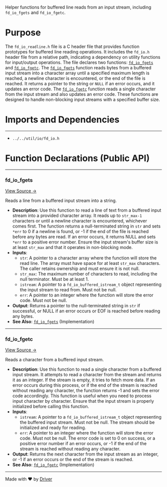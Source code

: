 <!--------------------------------------------------------------------------------->
<!-- IMPORTANT: This file is auto-generated by Driver (https://driver.ai). -------->
<!-- Manual edits may be overwritten on future commits. --------------------------->
<!--------------------------------------------------------------------------------->

Helper functions for buffered line reads from an input stream, including `fd_io_fgets` and `fd_io_fgetc`.

# Purpose
The `fd_io_readline.h` file is a C header file that provides function prototypes for buffered line reading operations. It includes the `fd_io.h` header file from a relative path, indicating a dependency on utility functions for input/output operations. The file declares two functions: [`fd_io_fgets`](<#fd_io_fgets>) and [`fd_io_fgetc`](<#fd_io_fgetc>). The [`fd_io_fgets`](<#fd_io_fgets>) function reads bytes from a buffered input stream into a character array until a specified maximum length is reached, a newline character is encountered, or the end of the file is reached. It returns a pointer to the string or `NULL` if an error occurs, and it updates an error code. The [`fd_io_fgetc`](<#fd_io_fgetc>) function reads a single character from the input stream and also updates an error code. These functions are designed to handle non-blocking input streams with a specified buffer size.
# Imports and Dependencies

---
- `../../util/io/fd_io.h`


# Function Declarations (Public API)

---
### fd\_io\_fgets<!-- {{#callable_declaration:fd_io_fgets}} -->
[View Source →](<../../../../../src/waltz/resolv/fd_io_readline.h#L8>)

Reads a line from a buffered input stream into a string.
- **Description**: Use this function to read a line of text from a buffered input stream into a provided character array. It reads up to `str_max-1` characters or until a newline character is encountered, whichever comes first. The function returns a null-terminated string in `str` and sets `*err` to 0 if a newline is found, or -1 if the end of the file is reached before any bytes are read. If an error occurs, it returns NULL and sets `*err` to a positive error number. Ensure the input stream's buffer size is at least `str_max` and that it operates in non-blocking mode.
- **Inputs**:
    - `str`: A pointer to a character array where the function will store the read line. The array must have space for at least `str_max` characters. The caller retains ownership and must ensure it is not null.
    - `str_max`: The maximum number of characters to read, including the null terminator. Must be at least 1.
    - `istream`: A pointer to a `fd_io_buffered_istream_t` object representing the input stream to read from. Must not be null.
    - `err`: A pointer to an integer where the function will store the error code. Must not be null.
- **Output**: Returns a pointer to the null-terminated string in `str` if successful, or NULL if an error occurs or EOF is reached before reading any bytes.
- **See Also**: [`fd_io_fgets`](<fd_io_readline.c.md#fd_io_fgets>)  (Implementation)


---
### fd\_io\_fgetc<!-- {{#callable_declaration:fd_io_fgetc}} -->
[View Source →](<../../../../../src/waltz/resolv/fd_io_readline.h#L26>)

Reads a character from a buffered input stream.
- **Description**: Use this function to read a single character from a buffered input stream. It attempts to read a character from the stream and returns it as an integer. If the stream is empty, it tries to fetch more data. If an error occurs during this process, or if the end of the stream is reached without reading any character, the function returns -1 and sets the error code accordingly. This function is useful when you need to process input character by character. Ensure that the input stream is properly initialized before calling this function.
- **Inputs**:
    - `istream`: A pointer to a `fd_io_buffered_istream_t` object representing the buffered input stream. Must not be null. The stream should be initialized and ready for reading.
    - `err`: A pointer to an integer where the function will store the error code. Must not be null. The error code is set to 0 on success, or a positive error number if an error occurs, or -1 if the end of the stream is reached without reading any character.
- **Output**: Returns the next character from the input stream as an integer, or -1 if an error occurs or the end of the stream is reached.
- **See Also**: [`fd_io_fgetc`](<fd_io_readline.c.md#fd_io_fgetc>)  (Implementation)



---
Made with ❤️ by [Driver](https://www.driver.ai/)